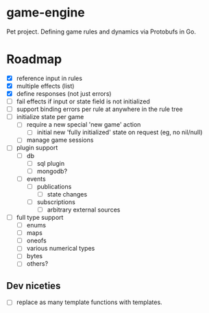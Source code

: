# game-engine
Pet project. Defining game rules and dynamics via Protobufs in Go.

# Roadmap
- [x] reference input in rules
- [x] multiple effects (list)
- [x] define responses (not just errors)
- [ ] fail effects if input or state field is not initialized
- [ ] support binding errors per rule at anywhere in the rule tree
- [ ] initialize state per game
    - [ ] require a new special 'new game' action
        - [ ] initial new 'fully initialized' state on request (eg, no nil/null)
    - [ ] manage game sessions
- [ ] plugin support
    - [ ] db
        - [ ] sql plugin
        - [ ] mongodb?
    - [ ] events
        - [ ] publications
            - [ ] state changes
        - [ ] subscriptions
            - [ ] arbitrary external sources
- [ ] full type support
    - [ ] enums
    - [ ] maps
    - [ ] oneofs
    - [ ] various numerical types
    - [ ] bytes
    - [ ] others?

## Dev niceties
- [ ] replace as many template functions with templates.
